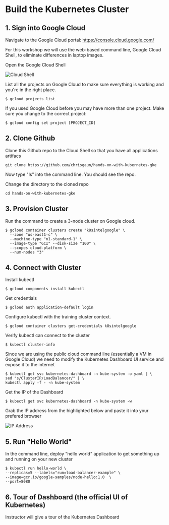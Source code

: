 # Build the Kubernetes Cluster

## 1. Sign into Google Cloud

Navigate to the Google Cloud portal: https://console.cloud.google.com/ 

For this workshop we will use the web-based command line, Google Cloud Shell, to eliminate differences in laptop images. 

Open the Google Cloud Shell

![Cloud Shell](https://image.ibb.co/ccoxLF/cloudshell.png)

List all the projects on Google Cloud to make sure everything is working and you're in the right place. 
```
$ gcloud projects list
```
If you used Google Cloud before you may have more than one project. Make sure you change to the correct project:
```
$ gcloud config set project [PROJECT_ID]
```
## 2. Clone Github

Clone this Github repo to the Cloud Shell so that you have all applications artifacs

```
git clone https://github.com/chrisgaun/hands-on-with-kubernetes-gke 
```

Now type "ls" into the command line. You should see the repo. 

Change the directory to the cloned repo

```
cd hands-on-with-kubernetes-gke
```

## 3. Provision Cluster

Run the command to create a 3-node cluster on Google cloud.

```
$ gcloud container clusters create "k8sintelgoogle" \
  --zone "us-east1-c" \
  --machine-type "n1-standard-1" \
  --image-type "GCI" --disk-size "100" \
  --scopes cloud-platform \
  --num-nodes "3"
``` 

## 4. Connect with Cluster

Install kubectl

```
$ gcloud components install kubectl
```

Get credentials

```
$ gcloud auth application-default login
```

Configure kubectl with the training cluster context.

```
$ gcloud container clusters get-credentials k8sintelgoogle
```

Verify kubectl can connect to the cluster

```
$ kubectl cluster-info
```

Since we are using the public cloud command line (essentially a VM in Google Cloud) we need to modify the Kubernetes Dashboard UI service and expose it to the internet

```
$ kubectl get svc kubernetes-dashboard -n kube-system -o yaml | \
sed "s/ClusterIP/LoadBalancer/" | \
kubectl apply -f - -n kube-system
```
Get the IP of the Dashboard

```
$ kubectl get svc kubernetes-dashboard -n kube-system -w
```
Grab the IP address from the highlighted below and paste it into your prefered browser

![IP Address](http://i.imgur.com/i1hlPV2.png)

## 5. Run "Hello World"

In the command line, deploy "hello world" application to get something up and running on your new cluster

```
$ kubectl run hello-world \
--replicas=5 --labels="run=load-balancer-example" \
--image=gcr.io/google-samples/node-hello:1.0  \
--port=8080
```

## 6. Tour of Dashboard (the official UI of Kubernetes)

Instructor will give a tour of the Kubernetes Dashboard

